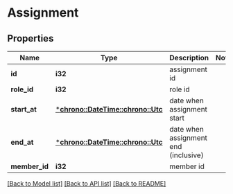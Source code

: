 # Assignment

## Properties
Name | Type | Description | Notes
------------ | ------------- | ------------- | -------------
**id** | **i32** | assignment id | 
**role_id** | **i32** | role id | 
**start_at** | [***chrono::DateTime::<chrono::Utc>**](date.md) | date when assignment start | 
**end_at** | [***chrono::DateTime::<chrono::Utc>**](date.md) | date when assignment end (inclusive) | 
**member_id** | **i32** | member id | 

[[Back to Model list]](../README.md#documentation-for-models) [[Back to API list]](../README.md#documentation-for-api-endpoints) [[Back to README]](../README.md)


